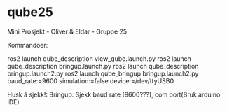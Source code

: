 # qube25
Mini Prosjekt - Oliver &amp; Eldar - Gruppe 25









Kommandoer:

ros2 launch qube_description view_qube.launch.py
ros2 launch qube_description bringup.launch.py
ros2 launch qube_description bringup.launch2.py
ros2 launch qube_bringup bringup.launch2.py baud_rate:=9600 simulation:=false device:=/dev/ttyUSB0





Husk å sjekk!:
    Bringup: Sjekk baud rate (9600???), com port(Bruk arduino IDE)

